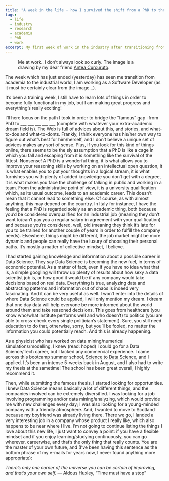 ```yaml
---
title: "A week in the life - how I survived the shift from a PhD to the industry"
tags:
  - life
  - industry
  - research
  - academia
  - PhD
  - work
excerpt: My first week of work in the industry after transitioning from academia
---
```


<figure class="align-center">
  <img src="{{ site.url }}/images/me-antea.jpg" alt="">
  <figcaption>Me at work.. I don’t always look so curly. The image is a drawing by my dear friend <a href="http://ekanes.deviantart.com/">Antea Curcuruto</a>.</figcaption>
</figure> 

The week which has just ended (yesterday) has seen me transition from academia to the industrial world, I am working as a Software Developer (as it must be certainly clear from the image...).

It’s been a training week, I still have to learn lots of things in order to become fully functional in my job, but I am making great progress and everything’s really exciting!

I’ll here focus on the path I took in order to bridge the “famous” gap -from PhD to ___ ___ ___ ___ ___ (complete with whatever your extra-academic dream field is). The Web is full of advices about this, and stories, and what-to-dos and what-to-donts. Frankly, I think everyone has his/her own way to figure out what’s best for him/herself, and I don’t believe a unique set of advices makes any sort of sense. Plus, if you look for this kind of things online, there seems to be the sly assumption that a PhD is like a cage in which you fall and escaping from it is something like the survival of the fittest. Nonsense! A PhD is a wonderful thing, it is what allows you to improve your reasoning skills by working on an intellectual open question, it is what enables you to put your thoughts in a logical stream, it is what furnishes you with plenty of added knowledge you don’t get with a degree, it is what makes you face the challenge of talking in public and working in a team. From the administrative point of view, it is a university qualification which, as its usual outcome, leads to an academic career. This doesn’t mean that it cannot lead to something else. Of course, as with almost anything, this may depend on the country. In Italy for instance, I have the feeling that a PhD is regarded solely as an academic thing, both because you’d be considered overqualified for an industrial job (meaning they don’t want to/can’t pay you a regular salary in agreement with your qualification) and because you’re considered, well, old (meaning they think it’s late for you to be trained for another couple of years in order to fulfill the company needs). Elsewhere, things might be different, the job market might be more dynamic and people can really have the luxury of choosing their personal paths. It’s mostly a matter of collective mindset, I believe.

I had started gaining knowledge and information about a possible career in Data Science. They say Data Science is becoming the new fuel, in terms of economic potential. As a matter of fact, even if you have no idea what that is, a simple googling will throw up plenty of results about how sexy a data scientist job is, or how good it would be if any company would take decisions based on real data. Everything is true, analyzing data and abstracting patterns and information out of chaos is indeed very fascinating. And it can be very useful as well. I won’t enter into the details of where Data Science could be applied, I will only mention my dream. I dream that one day data will help everyone be more informed about the world around them and take reasoned decisions. This goes from healthcare (you know who/what institute performs well and who doesn’t) to politics (you are able to cross-check every single politician’s statement). Sure, you still need education to do that, otherwise, sorry, but you’ll be fooled, no matter the information you could potentially reach. And this is already happening.

As a physicist who has worked on data mining/numerical simulations/modelling, I knew (read: hoped) I could go for a Data Science/Tech career, but I lacked any commercial experience. I came across this bootcamp summer school, [Science to Data Science](http://www.s2ds.org/), and I applied. It’s been an intense 5-weeks back in August, and I also had to write my thesis at the sametime! The school has been great overall, I highly recommend it.

Then, while submitting the famous thesis, I started looking for opportunities. I knew Data Science means basically a lot of different things, and the companies involved can be extremely diversified. I was looking for a job involving programming and/or data mining/analyzing, which would provide me with new challenges every day; I was also looking for a young-minded company with a friendly atmosphere. And, I wanted to move to Scotland because my boyfriend was already living there. There we go, I landed a very interesting job in a company whose product I really like, which also happens to be near where I live. I’m not going to continue listing the things I love about this new life, I just want to convey a point: if you have a flexible mindset and if you enjoy learning/studying continuously, you can go wherever, careerwise, and that’s the only thing that really counts. You are the master of your own future, and (I’ve been having this sentence as the bottom phrase of my e-mails for years now, I never found anything more appropriate):

*There’s only one corner of the universe you can be certain of improving, and that’s your own self.*
— Aldous Huxley, “Time must have a stop”
